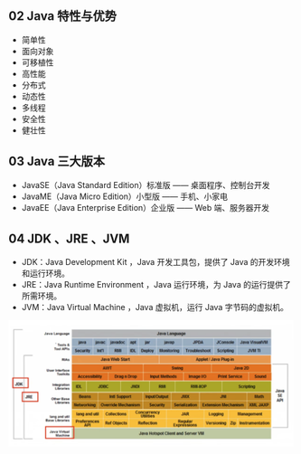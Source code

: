 ## 02 Java 特性与优势

- 简单性
- 面向对象
- 可移植性
- 高性能
- 分布式
- 动态性
- 多线程
- 安全性
- 健壮性

## 03 Java 三大版本

- JavaSE（Java Standard Edition）标准版 —— 桌面程序、控制台开发
- JavaME（Java Micro Edition）小型版 —— 手机、小家电
- JavaEE（Java Enterprise Edition）企业版 —— Web 端、服务器开发

## 04 JDK 、JRE 、JVM

- JDK：Java Development Kit ，Java 开发工具包，提供了 Java 的开发环境和运行环境。
- JRE：Java Runtime Environment ，Java 运行环境，为 Java 的运行提供了所需环境。
- JVM：Java Virtual Machine ，Java 虚拟机，运行 Java 字节码的虚拟机。

![alt text](imgs/intr-04-jdk.png)
